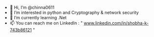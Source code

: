 - 👋 Hi, I’m @chinna0611
- 👀 I’m interested in python and Cryptography & network security 
- 🌱 I’m currently learning .Net
- 📫 You can reach me on LinkedIn : " www.linkedin.com/in/shobha-k-743b86121 "

<!---
chinna0611/chinna0611 is a ✨ special ✨ repository because its `README.md` (this file) appears on your GitHub profile.
You can click the Preview link to take a look at your changes.
--->
